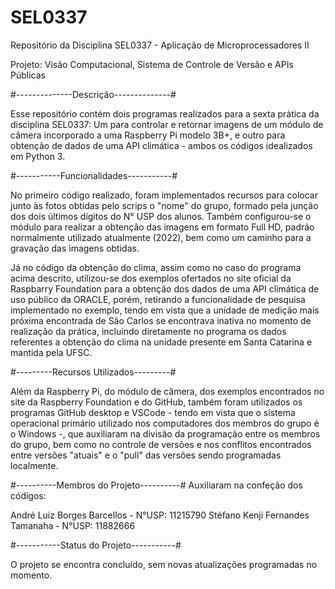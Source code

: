 # SEL0337
Repositório da Disciplina SEL0337 - Aplicação de Microprocessadores II

Projeto: Visão Computacional, Sistema de Controle de Versão e APIs Públicas

#--------------Descrição--------------#

Esse repositório contém dois programas realizados para a sexta prática da disciplina SEL0337: Um para controlar e retornar imagens de um módulo de câmera incorporado a uma Raspberry Pi modelo 3B+, e outro para obtenção de dados de uma API climática - ambos os códigos idealizados em Python 3.

#-----------Funcionalidades-----------#

No primeiro código realizado, foram implementados recursos para colocar junto às fotos obtidas pelo scrips o "nome" do grupo, formado pela junção dos dois últimos dígitos do N° USP dos alunos. Também configurou-se o módulo para realizar a obtenção das imagens em formato Full HD, padrão normalmente utilizado atualmente (2022), bem como um caminho para a gravação das imagens obtidas.

Já no código da obtenção do clima, assim como no caso do programa acima descrito, utilizou-se dos exemplos ofertados no site oficial da Raspbarry Foundation para a obtenção dos dados de uma API climática de uso público da ORACLE, porém, retirando a funcionalidade de pesquisa implementado no exemplo, tendo em vista que a unidade de medição mais próxima encontrada de São Carlos se encontrava inativa no momento de realização da prática, incluindo diretamente no programa os dados referentes a obtenção do clima na unidade presente em Santa Catarina e mantida pela UFSC.

#---------Recursos Utilizados---------#

Além da Raspberry Pi, do módulo de câmera, dos exemplos encontrados no site da Raspberry Foundation e do GitHub, também foram utilizados os programas GitHub desktop e VSCode - tendo em vista que o sistema operacional primário utilizado nos computadores dos membros do grupo é o Windows -, que auxiliaram na divisão da programação entre os membros do grupo, bem como no controle de versões e nos conflitos encontrados entre versões "atuais" e o "pull" das versões sendo programadas localmente.


#----------Membros do Projeto----------#
Auxiliaram na confeção dos códigos:

André Luiz Borges Barcellos - N°USP: 11215790
Stéfano Kenji Fernandes Tamanaha - N°USP: 11882666

#-----------Status do Projeto-----------#

O projeto se encontra concluído, sem novas atualizações programadas no momento.